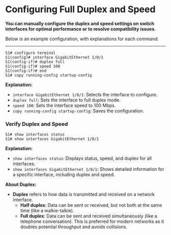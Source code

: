 # Configuring Full Duplex and Speed

**You can manually configure the duplex and speed settings on switch interfaces for optimal performance or to resolve compatibility issues.**

Below is an example configuration, with explanations for each command.

---

```
S1# configure terminal
S1(config)# interface GigabitEthernet 1/0/1
S1(config-if)# duplex full
S1(config-if)# speed 100
S1(config-if)# end
S1# copy running-config startup-config
```
**Explanation:**
- `interface GigabitEthernet 1/0/1`: Selects the interface to configure.
- `duplex full`: Sets the interface to full duplex mode.
- `speed 100`: Sets the interface speed to 100 Mbps.
- `copy running-config startup-config`: Saves the configuration.

### Verify Duplex and Speed

```
S1# show interfaces status
S1# show interfaces GigabitEthernet 1/0/1
```
**Explanation:**
- `show interfaces status`: Displays status, speed, and duplex for all interfaces.
- `show interfaces GigabitEthernet 1/0/1`: Shows detailed information for a specific interface, including duplex and speed.

**About Duplex:**
- **Duplex** refers to how data is transmitted and received on a network interface.
    - **Half duplex**: Data can be sent or received, but not both at the same time (like a walkie-talkie).
    - **Full duplex**: Data can be sent and received simultaneously (like a telephone conversation). This is preferred for modern networks as it doubles potential throughput and avoids collisions.